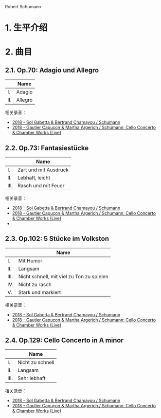 <section id="title">Robert Schumann</section>

# 1. 生平介绍

# 2. 曲目

## 2.1. Op.70: Adagio und Allegro

|     | Name    |
| --- | ------- |
| I.  | Adagio  |
| II. | Allegro |

相关录音：

* [2018 - Sol Gabetta & Bertrand Chamayou / Schumann](https://music.apple.com/cn/album/5-st%C3%BCcke-im-volkston-op-102-ii-langsam/1441430095?i=1441430110&l=en)
* [2018 - Gautier Capuçon & Martha Argerich / Schumann: Cello Concerto & Chamber Works (Live)](https://music.apple.com/cn/album/schumann-cello-concerto-chamber-works-live/1442955104?l=en)

## 2.2. Op.73: Fantasiestücke

|      | Name                  |
| ---- | --------------------- |
| I.   | Zart und mit Ausdruck |
| II.  | Lebhaft, leicht       |
| III. | Rasch und mit Feuer   |

相关录音：

* [2018 - Sol Gabetta & Bertrand Chamayou / Schumann](https://music.apple.com/cn/album/5-st%C3%BCcke-im-volkston-op-102-ii-langsam/1441430095?i=1441430110&l=en)
* [2018 - Gautier Capuçon & Martha Argerich / Schumann: Cello Concerto & Chamber Works (Live)](https://music.apple.com/cn/album/schumann-cello-concerto-chamber-works-live/1442955104?l=en)
* 
## 2.3. Op.102: 5 Stücke im Volkston

|      | Name                                      |
| ---- | ----------------------------------------- |
| I.   | Mit Humor                                 |
| II.  | Langsam                                   |
| III. | Nicht schnell, mit viel zu Ton zu spielen |
| IV.  | Nicht zu rasch                            |
| V.   | Stark und markiert                        |

相关录音：

* [2018 - Sol Gabetta & Bertrand Chamayou / Schumann](https://music.apple.com/cn/album/5-st%C3%BCcke-im-volkston-op-102-ii-langsam/1441430095?i=1441430110&l=en)
* [2018 - Gautier Capuçon & Martha Argerich / Schumann: Cello Concerto & Chamber Works (Live)](https://music.apple.com/cn/album/schumann-cello-concerto-chamber-works-live/1442955104?l=en)
 
## 2.4. Op.129: Cello Concerto in A minor

|      | Name             |
| ---- | ---------------- |
| I.   | Nicht zu schnell |
| II.  | Langsam          |
| III. | Sehr lebhaft     |

相关录音：

* [2018 - Sol Gabetta & Bertrand Chamayou / Schumann](https://music.apple.com/cn/album/5-st%C3%BCcke-im-volkston-op-102-ii-langsam/1441430095?i=1441430110&l=en)
* [2018 - Gautier Capuçon & Martha Argerich / Schumann: Cello Concerto & Chamber Works (Live)](https://music.apple.com/cn/album/schumann-cello-concerto-chamber-works-live/1442955104?l=en)